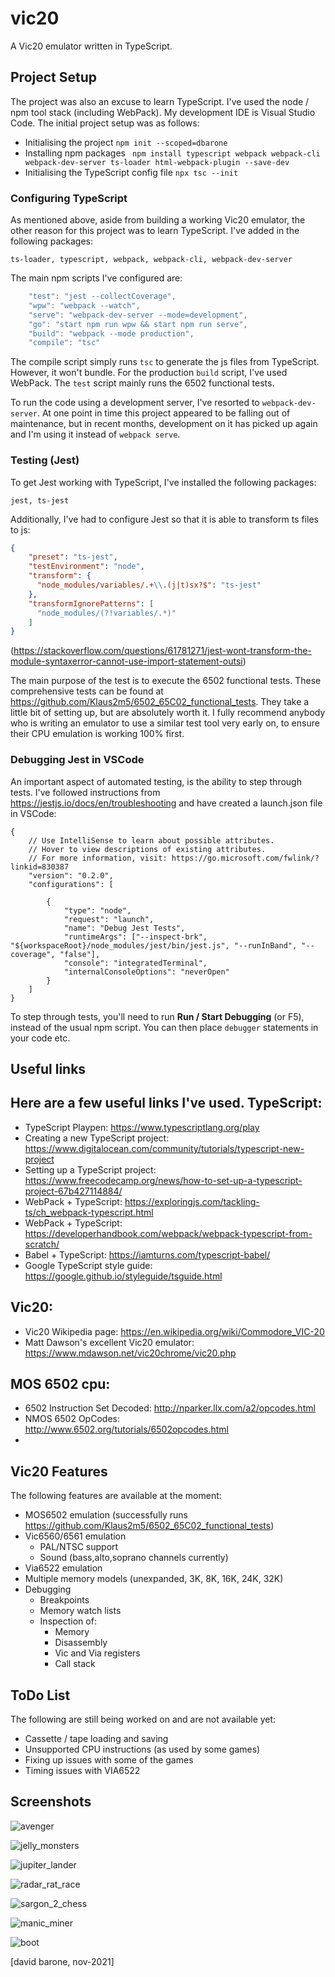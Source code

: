 # vic20
A Vic20 emulator written in TypeScript.

## Project Setup

The project was also an excuse to learn TypeScript. I've used the node / npm tool stack (including WebPack). My development IDE is Visual Studio Code. The initial project setup was as follows:

- Initialising the project
``` npm init --scoped=dbarone ```
- Installing npm packages
``` npm install typescript webpack webpack-cli webpack-dev-server ts-loader html-webpack-plugin --save-dev```
- Initialising the TypeScript config file
``` npx tsc --init ```

### Configuring TypeScript

As mentioned above, aside from building a working Vic20 emulator, the other reason for this project was to learn TypeScript. I've added in the following packages:

```
ts-loader, typescript, webpack, webpack-cli, webpack-dev-server
```

The main npm scripts I've configured are:
``` js
    "test": "jest --collectCoverage",
    "wpw": "webpack --watch",
    "serve": "webpack-dev-server --mode=development",
    "go": "start npm run wpw && start npm run serve",
    "build": "webpack --mode production",
    "compile": "tsc"
```

The compile script simply runs `tsc` to generate the js files from TypeScript. However, it won't bundle. For the production `build` script, I've used WebPack. The `test` script mainly runs the 6502 functional tests.

To run the code using a development server, I've resorted to `webpack-dev-server`. At one point in time this project appeared to be falling out of maintenance, but in recent months, development on it has picked up again and I'm using it instead of `webpack serve`.

### Testing (Jest)

To get Jest working with TypeScript, I've installed the following packages:

```
jest, ts-jest
```

Additionally, I've had to configure Jest so that it is able to transform ts files to js:

``` json
{
    "preset": "ts-jest",
    "testEnvironment": "node",
    "transform": {
      "node_modules/variables/.+\\.(j|t)sx?$": "ts-jest"
    },
    "transformIgnorePatterns": [
      "node_modules/(?!variables/.*)"
    ]
}
```

(https://stackoverflow.com/questions/61781271/jest-wont-transform-the-module-syntaxerror-cannot-use-import-statement-outsi)

The main purpose of the test is to execute the 6502 functional tests. These comprehensive tests can be found at https://github.com/Klaus2m5/6502_65C02_functional_tests. They take a little bit of setting up, but are absolutely worth it. I fully recommend anybody who is writing an emulator to use a similar test tool very early on, to ensure their CPU emulation is working 100% first.

### Debugging Jest in VSCode

An important aspect of automated testing, is the ability to step through tests. I've followed instructions from https://jestjs.io/docs/en/troubleshooting and have created a launch.json file in VSCode:

```
{
    // Use IntelliSense to learn about possible attributes.
    // Hover to view descriptions of existing attributes.
    // For more information, visit: https://go.microsoft.com/fwlink/?linkid=830387
    "version": "0.2.0",
    "configurations": [

        {
            "type": "node",
            "request": "launch",
            "name": "Debug Jest Tests",
            "runtimeArgs": ["--inspect-brk", "${workspaceRoot}/node_modules/jest/bin/jest.js", "--runInBand", "--coverage", "false"],
            "console": "integratedTerminal",
            "internalConsoleOptions": "neverOpen"            
        }
    ]
}
```
To step through tests, you'll need to run **Run / Start Debugging** (or F5), instead of the usual npm script. You can then place `debugger` statements in your code etc.

## Useful links

Here are a few useful links I've used.
TypeScript:
-----------
- TypeScript Playpen: https://www.typescriptlang.org/play
- Creating a new TypeScript project: https://www.digitalocean.com/community/tutorials/typescript-new-project
- Setting up a TypeScript project: https://www.freecodecamp.org/news/how-to-set-up-a-typescript-project-67b427114884/
- WebPack + TypeScript: https://exploringjs.com/tackling-ts/ch_webpack-typescript.html
- WebPack + TypeScript: https://developerhandbook.com/webpack/webpack-typescript-from-scratch/
- Babel + TypeScript: https://iamturns.com/typescript-babel/
- Google TypeScript style guide: https://google.github.io/styleguide/tsguide.html

Vic20:
------
- Vic20 Wikipedia page: https://en.wikipedia.org/wiki/Commodore_VIC-20
- Matt Dawson's excellent Vic20 emulator: https://www.mdawson.net/vic20chrome/vic20.php

MOS 6502 cpu:
-------------
- 6502 Instruction Set Decoded: http://nparker.llx.com/a2/opcodes.html
- NMOS 6502 OpCodes: http://www.6502.org/tutorials/6502opcodes.html
- 

## Vic20 Features

The following features are available at the moment:

- MOS6502 emulation (successfully runs https://github.com/Klaus2m5/6502_65C02_functional_tests)
- Vic6560/6561 emulation
  - PAL/NTSC support
  - Sound (bass,alto,soprano channels currently)
- Via6522 emulation
- Multiple memory models (unexpanded, 3K, 8K, 16K, 24K, 32K)
- Debugging
  - Breakpoints
  - Memory watch lists
  - Inspection of:
    - Memory
    - Disassembly
    - Vic and Via registers
    - Call stack

## ToDo List

The following are still being worked on and are not available yet:
- Cassette / tape loading and saving
- Unsupported CPU instructions (as used by some games)
- Fixing up issues with some of the games
- Timing issues with VIA6522

## Screenshots

![avenger](https://github.com/davidbarone/vic20/blob/main/images/avenger.png?raw=true)

![jelly_monsters](https://github.com/davidbarone/vic20/blob/main/images/jelly_monsters.png?raw=true)

![jupiter_lander](https://github.com/davidbarone/vic20/blob/main/images/jupiter_lander.png?raw=true)

![radar_rat_race](https://github.com/davidbarone/vic20/blob/main/images/radar_rat_race.png?raw=true)

![sargon_2_chess](https://github.com/davidbarone/vic20/blob/main/images/sargon_2_chess.png?raw=true)

![manic_miner](https://github.com/davidbarone/vic20/blob/main/images/manic_miner.png?raw=true)

![boot](https://github.com/davidbarone/vic20/blob/main/images/boot.png?raw=true)

[david barone, nov-2021]